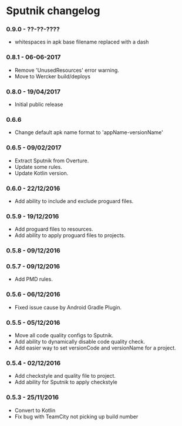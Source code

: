 # Sputnik changelog

### 0.9.0 - ??-??-????
* whitespaces in apk base filename replaced with a dash

### 0.8.1 - 06-06-2017
* Remove 'UnusedResources' error warning.
* Move to Wercker build/deploys

### 0.8.0 - 19/04/2017
* Initial public release

### 0.6.6
* Change default apk name format to 'appName-versionName'

### 0.6.5 - 09/02/2017
* Extract Sputnik from Overture.
* Update some rules.
* Update Kotlin version.

### 0.6.0 - 22/12/2016
* Add ability to include and exclude proguard files.

### 0.5.9 - 19/12/2016
* Add proguard files to resources.
* Add ability to apply proguard files to projects.

### 0.5.8 - 09/12/2016
### 0.5.7 - 09/12/2016
* Add PMD rules.

### 0.5.6 - 06/12/2016
* Fixed issue cause by Android Gradle Plugin.

### 0.5.5 - 05/12/2016
* Move all code quality configs to Sputnik. 
* Add ability to dynamically disable code quality check.
* Add easier way to set versionCode and versionName for a project. 

### 0.5.4 - 02/12/2016
* Add checkstyle and quality file to project.
* Add ability for Sputnik to apply checkstyle

### 0.5.3 - 25/11/2016
* Convert to Kotlin
* Fix bug with TeamCity not picking up build number
